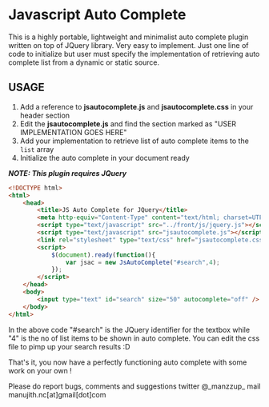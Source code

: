 Javascript Auto Complete
========================

This is a highly portable, lightweight and minimalist auto complete plugin written on top of JQuery library. Very easy to implement. Just one line of code to initialize but user must specify the implementation of retrieving auto complete list from a dynamic or static source.

USAGE
-----

1.  Add a reference to **jsautocomplete.js** and **jsautocomplete.css** in your header section
2.  Edit the **jsautocomplete.js** and find the section marked as "USER IMPLEMENTATION GOES HERE"
3.  Add your implementation to retrieve list of auto complete items to the `list` array
4.  Initialize the auto complete in your document ready 

***NOTE: This plugin requires JQuery***

```html
<!DOCTYPE html>
<html>
    <head>
        <title>JS Auto Complete for JQuery</title>
        <meta http-equiv="Content-Type" content="text/html; charset=UTF-8">
        <script type="text/javascript" src="../front/js/jquery.js"></script>
        <script type="text/javascript" src="jsautocomplete.js"></script>
        <link rel="stylesheet" type="text/css" href="jsautocomplete.css" />
        <script>
            $(document).ready(function(){
                var jsac = new JsAutoComplete("#search",4);
            });
        </script>
    </head>
    <body>
        <input type="text" id="search" size="50" autocomplete="off" />               
    </body>
</html>
```

In the above code "#search" is the JQuery identifier for the textbox while "4" is the no of list items to be shown in auto complete. You can edit the css file to pimp up your search results :D

That's it, you now have a perfectly functioning auto complete with some work on your own !

Please do report bugs, comments and suggestions
twitter   @\_manzzup\_
mail      manujith.nc[at]gmail[dot]com

 
